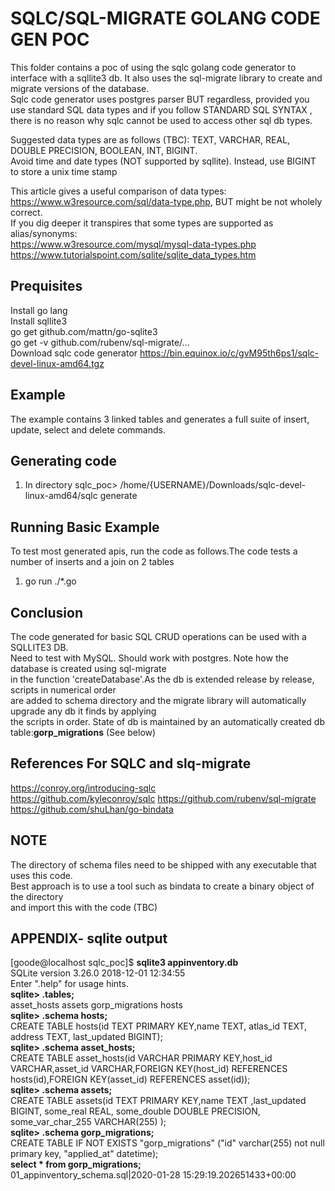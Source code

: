# SQLC/SQL-MIGRATE GOLANG CODE GEN POC

This folder contains a poc of using the sqlc golang code generator to interface with a sqllite3 db. 
It also uses the sql-migrate library to create and migrate versions of the database.  
Sqlc code generator uses postgres parser BUT regardless, provided you use standard SQL data types and if you follow STANDARD SQL SYNTAX , there is no reason why sqlc cannot be used to access other sql db types. 

Suggested data types are as follows (TBC): TEXT, VARCHAR, REAL, DOUBLE PRECISION, BOOLEAN, INT, BIGINT.   
Avoid time and date types (NOT supported by sqllite). Instead, use BIGINT to store a unix time stamp    

This article gives a useful comparison of data types: https://www.w3resource.com/sql/data-type.php, BUT might be not wholely correct.   
If you dig deeper it transpires that some types are supported as alias/synonyms:   
https://www.w3resource.com/mysql/mysql-data-types.php   
https://www.tutorialspoint.com/sqlite/sqlite_data_types.htm   

## Prequisites
Install go lang   
Install sqllite3   
go get github.com/mattn/go-sqlite3   
go get -v github.com/rubenv/sql-migrate/...   
Download sqlc code generator https://bin.equinox.io/c/gvM95th6ps1/sqlc-devel-linux-amd64.tgz   

## Example
The example contains 3 linked tables and generates a full suite of insert, update, select and delete commands.

## Generating code
1. In directory sqlc_poc> /home/{USERNAME}/Downloads/sqlc-devel-linux-amd64/sqlc generate

## Running Basic Example
To test most generated apis, run the code as follows.The code tests a number of inserts and a join  on 2 tables
1. go run ./*.go

## Conclusion
The code generated for basic SQL CRUD operations can be used with a SQLLITE3 DB.   
Need to test with MySQL. Should work with postgres. Note how the database is created using sql-migrate   
in the function 'createDatabase'.As the db is extended release by release, scripts in numerical order   
are added to schema directory and the migrate library will automatically upgrade any db it finds by applying   
the scripts in order. State of db is maintained by an automatically created db table:**gorp_migrations** (See below) 


## References For SQLC and slq-migrate

https://conroy.org/introducing-sqlc   
https://github.com/kyleconroy/sqlc
https://github.com/rubenv/sql-migrate
https://github.com/shuLhan/go-bindata   

## NOTE
The directory of schema files need to be shipped with any executable that uses this code.   
Best approach is to use a tool such as bindata to create a binary object of the directory   
and import this with the code (TBC)

## APPENDIX-  sqlite output
[goode@localhost sqlc_poc]$ **sqlite3 appinventory.db**   
SQLite version 3.26.0 2018-12-01 12:34:55   
Enter ".help" for usage hints.   
**sqlite> .tables;**   
asset_hosts  assets gorp_migrations hosts         
**sqlite> .schema hosts;**   
CREATE TABLE hosts(id TEXT PRIMARY KEY,name TEXT, atlas_id TEXT, address TEXT, last_updated BIGINT);   
**sqlite> .schema asset_hosts;**   
CREATE TABLE asset_hosts(id VARCHAR PRIMARY KEY,host_id VARCHAR,asset_id VARCHAR,FOREIGN KEY(host_id) REFERENCES hosts(id),FOREIGN KEY(asset_id) REFERENCES asset(id));   
**sqlite> .schema assets;**   
CREATE TABLE assets(id TEXT PRIMARY KEY,name TEXT ,last_updated BIGINT, some_real REAL, some_double DOUBLE PRECISION, some_var_char_255 VARCHAR(255) );   
**sqlite> .schema gorp_migrations;**   
CREATE TABLE IF NOT EXISTS "gorp_migrations" ("id" varchar(255) not null primary key, "applied_at" datetime);   
**select * from gorp_migrations;**   
01_appinventory_schema.sql|2020-01-28 15:29:19.202651433+00:00   





